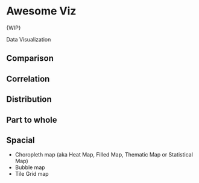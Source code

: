 # Awesome Viz
{WIP}

Data Visualization


## Comparison
## Correlation
## Distribution
## Part to whole
## Spacial
* Choropleth map (aka Heat Map, Filled Map, Thematic Map or Statistical Map)
* Bubble map
* Tile Grid map
